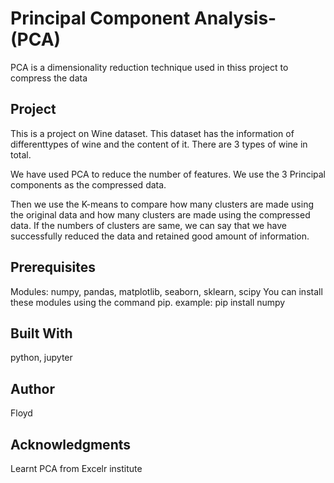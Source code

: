 # Principal Component Analysis-(PCA)
 PCA is a dimensionality reduction technique used in thiss project to compress the data

## Project
This is a project on Wine dataset. This dataset has the information of differenttypes of wine and the content of it. There are 3 types of wine in total.

We have used PCA to reduce the number of features. We use the 3 Principal components as the compressed data. 

Then we use the K-means to compare how many clusters are made using the original data and how many clusters are made using the compressed data. If the numbers of clusters are same, we can say that we have successfully reduced the data and retained good amount of information.

## Prerequisites
Modules:
numpy,
pandas,
matplotlib,
seaborn,
sklearn,
scipy
You can install these modules using the command pip.
example: pip install numpy

## Built With
python, jupyter

## Author
Floyd

## Acknowledgments
Learnt PCA from Excelr institute
